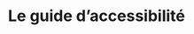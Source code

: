 ---
title: Le guide d’accessibilité
translationKey: accessibility-handbook
phase: alpha
description: >-
  Un ensemble cohérent de directives visant à rendre le contenu accessible et inclusifs aux personnes handicapées.
contact:
  - email: julie-ann.rowsell@tbs-sct.gc.ca
    name: Julianna Rowsell
status: in-flight
links:
  - name: Le guide d’accessibilité
    url: "https://numerique.canada.ca/a11y"
---